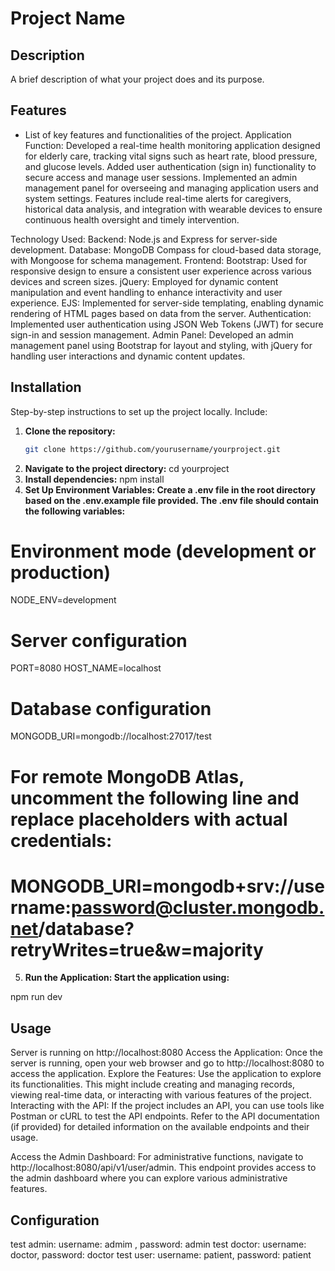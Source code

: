 # Project Name

## Description

A brief description of what your project does and its purpose.

## Features

- List of key features and functionalities of the project.
  Application Function:
  Developed a real-time health monitoring application designed for elderly care, tracking vital signs such as heart rate, blood pressure, and glucose levels.
  Added user authentication (sign in) functionality to secure access and manage user sessions.
  Implemented an admin management panel for overseeing and managing application users and system settings.
  Features include real-time alerts for caregivers, historical data analysis, and integration with wearable devices to ensure continuous health oversight and timely intervention.

Technology Used:
Backend: Node.js and Express for server-side development.
Database: MongoDB Compass for cloud-based data storage, with Mongoose for schema management.
Frontend:
Bootstrap: Used for responsive design to ensure a consistent user experience across various devices and screen sizes.
jQuery: Employed for dynamic content manipulation and event handling to enhance interactivity and user experience.
EJS: Implemented for server-side templating, enabling dynamic rendering of HTML pages based on data from the server.
Authentication: Implemented user authentication using JSON Web Tokens (JWT) for secure sign-in and session management.
Admin Panel: Developed an admin management panel using Bootstrap for layout and styling, with jQuery for handling user interactions and dynamic content updates.

## Installation

Step-by-step instructions to set up the project locally. Include:

1. **Clone the repository:**
   ```bash
   git clone https://github.com/yourusername/yourproject.git
   ```
2. **Navigate to the project directory:**
   cd yourproject
3. **Install dependencies:**
   npm install
4. **Set Up Environment Variables: Create a .env file in the root directory based on the .env.example file provided. The .env file should contain the following variables:**

# Environment mode (development or production)

NODE_ENV=development

# Server configuration

PORT=8080
HOST_NAME=localhost

# Database configuration

MONGODB_URI=mongodb://localhost:27017/test

# For remote MongoDB Atlas, uncomment the following line and replace placeholders with actual credentials:

# MONGODB_URI=mongodb+srv://username:password@cluster.mongodb.net/database?retryWrites=true&w=majority

5. **Run the Application: Start the application using:**

npm run dev

## Usage

Server is running on http://localhost:8080
Access the Application: Once the server is running, open your web browser and go to http://localhost:8080 to access the application.
Explore the Features: Use the application to explore its functionalities. This might include creating and managing records, viewing real-time data, or interacting with various features of the project.
Interacting with the API: If the project includes an API, you can use tools like Postman or cURL to test the API endpoints. Refer to the API documentation (if provided) for detailed information on the available endpoints and their usage.

Access the Admin Dashboard: For administrative functions, navigate to http://localhost:8080/api/v1/user/admin. This endpoint provides access to the admin dashboard where you can explore various administrative features.

## Configuration

test admin: username: admim , password: admin
test doctor: username: doctor, password: doctor
test user: username: patient, password: patient
